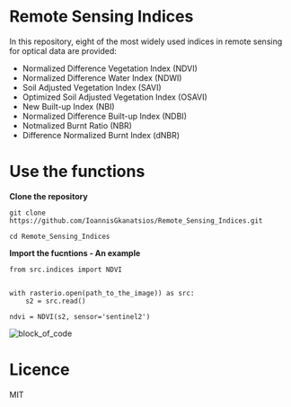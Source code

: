 # Remote Sensing Indices

In this repository, eight of the most widely used indices in remote sensing for optical data are provided:

- Normalized Difference Vegetation Index (NDVI)
- Normalized Difference Water Index (NDWI)
- Soil Adjusted Vegetation Index (SAVI)
- Optimized Soil Adjusted Vegetation Index (OSAVI)
- New Built-up Index (NBI)
- Normalized Difference Built-up Index (NDBI)
- Notmalized Burnt Ratio (NBR)
- Difference Normalized Burnt Index (dNBR)

# Use the functions

**Clone the repository**

```
git clone https://github.com/IoannisGkanatsios/Remote_Sensing_Indices.git

cd Remote_Sensing_Indices

```

**Import the fucntions - An example**

```
from src.indices import NDVI


with rasterio.open(path_to_the_image)) as src:
    s2 = src.read()

ndvi = NDVI(s2, sensor='sentinel2')
```

![block_of_code](https://user-images.githubusercontent.com/25709946/120350416-e08ccf80-c2f6-11eb-85d5-11ed726a1f94.png)



# Licence
MIT

